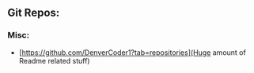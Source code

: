 




## Git Repos:
### Misc:
- [https://github.com/DenverCoder1?tab=repositories](Huge amount of Readme related stuff)
